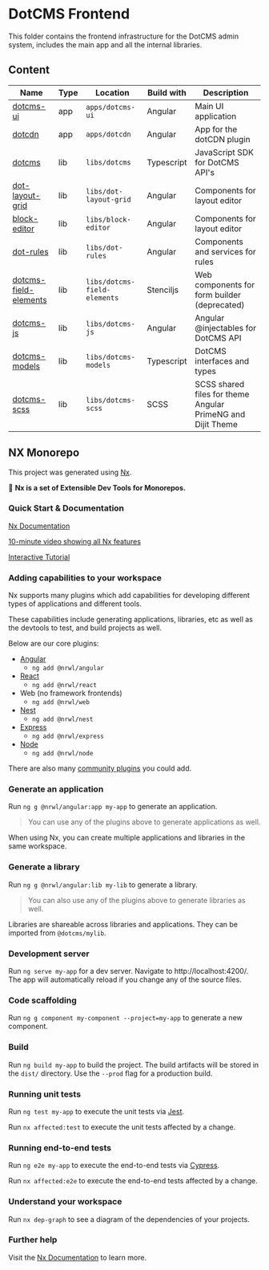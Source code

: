 # DotCMS Frontend

This folder contains the frontend infrastructure for the DotCMS admin system, includes the main app and all the internal libraries.

## Content

| Name                                                                                               | Type | Location                     | Build with | Description                                                 |
| -------------------------------------------------------------------------------------------------- | ---- | ---------------------------- | ---------- | ----------------------------------------------------------- |
| [dotcms-ui](https://github.com/dotCMS/core-web/tree/master/apps/dotcms-ui)                         | app  | `apps/dotcms-ui`             | Angular    | Main UI application                                         |
| [dotcdn](https://github.com/dotCMS/core-web/tree/master/apps/dotcdn)                               | app  | `apps/dotcdn`                | Angular    | App for the dotCDN plugin                                   |
| [dotcms](https://github.com/dotCMS/core-web/tree/master/libs/dotcms)                               | lib  | `libs/dotcms`                | Typescript | JavaScript SDK for DotCMS API's                             |
| [dot-layout-grid](https://github.com/dotCMS/core-web/tree/master/libs/dot-layout-grid)             | lib  | `libs/dot-layout-grid`       | Angular    | Components for layout editor                                |
| [block-editor](https://github.com/dotCMS/core-web/tree/master/libs/block-editor)             | lib  | `libs/block-editor`       | Angular    | Components for layout editor                                |
| [dot-rules](https://github.com/dotCMS/core-web/tree/master/libs/dot-rules)                         | lib  | `libs/dot-rules`             | Angular    | Components and services for rules                           |
| [dotcms-field-elements](https://github.com/dotCMS/core-web/tree/master/libs/dotcms-field-elements) | lib  | `libs/dotcms-field-elements` | Stenciljs  | Web components for form builder (deprecated)                |
| [dotcms-js](https://github.com/dotCMS/core-web/tree/master/libs/dotcms-js)                         | lib  | `libs/dotcms-js`             | Angular    | Angular @injectables for DotCMS API                         |
| [dotcms-models](https://github.com/dotCMS/core-web/tree/master/libs/dotcms-models)                 | lib  | `libs/dotcms-models`         | Typescript | DotCMS interfaces and types                                 |
| [dotcms-scss](https://github.com/dotCMS/core-web/tree/master/libs/dotcms-scss)                     | lib  | `libs/dotcms-scss`           | SCSS       | SCSS shared files for theme Angular PrimeNG and Dijit Theme |

## NX Monorepo

This project was generated using [Nx](https://nx.dev).

🔎 **Nx is a set of Extensible Dev Tools for Monorepos.**

### Quick Start & Documentation

[Nx Documentation](https://nx.dev/angular)

[10-minute video showing all Nx features](https://nx.dev/angular/getting-started/what-is-nx)

[Interactive Tutorial](https://nx.dev/angular/tutorial/01-create-application)

### Adding capabilities to your workspace

Nx supports many plugins which add capabilities for developing different types of applications and different tools.

These capabilities include generating applications, libraries, etc as well as the devtools to test, and build projects as well.

Below are our core plugins:

-   [Angular](https://angular.io)
    -   `ng add @nrwl/angular`
-   [React](https://reactjs.org)
    -   `ng add @nrwl/react`
-   Web (no framework frontends)
    -   `ng add @nrwl/web`
-   [Nest](https://nestjs.com)
    -   `ng add @nrwl/nest`
-   [Express](https://expressjs.com)
    -   `ng add @nrwl/express`
-   [Node](https://nodejs.org)
    -   `ng add @nrwl/node`

There are also many [community plugins](https://nx.dev/nx-community) you could add.

### Generate an application

Run `ng g @nrwl/angular:app my-app` to generate an application.

> You can use any of the plugins above to generate applications as well.

When using Nx, you can create multiple applications and libraries in the same workspace.

### Generate a library

Run `ng g @nrwl/angular:lib my-lib` to generate a library.

> You can also use any of the plugins above to generate libraries as well.

Libraries are shareable across libraries and applications. They can be imported from `@dotcms/mylib`.

### Development server

Run `ng serve my-app` for a dev server. Navigate to http://localhost:4200/. The app will automatically reload if you change any of the source files.

### Code scaffolding

Run `ng g component my-component --project=my-app` to generate a new component.

### Build

Run `ng build my-app` to build the project. The build artifacts will be stored in the `dist/` directory. Use the `--prod` flag for a production build.

### Running unit tests

Run `ng test my-app` to execute the unit tests via [Jest](https://jestjs.io).

Run `nx affected:test` to execute the unit tests affected by a change.

### Running end-to-end tests

Run `ng e2e my-app` to execute the end-to-end tests via [Cypress](https://www.cypress.io).

Run `nx affected:e2e` to execute the end-to-end tests affected by a change.

### Understand your workspace

Run `nx dep-graph` to see a diagram of the dependencies of your projects.

### Further help

Visit the [Nx Documentation](https://nx.dev/angular) to learn more.

